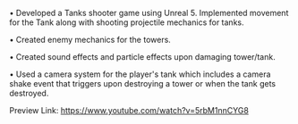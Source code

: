 • Developed a Tanks shooter game using Unreal 5. Implemented movement for the Tank along with shooting projectile mechanics for tanks.

• Created enemy mechanics for the towers.

• Created sound effects and particle effects upon damaging tower/tank.

• Used a camera system for the player's tank which includes a camera shake event that triggers upon destroying a tower or when the tank gets destroyed.

Preview Link: https://www.youtube.com/watch?v=5rbM1nnCYG8

